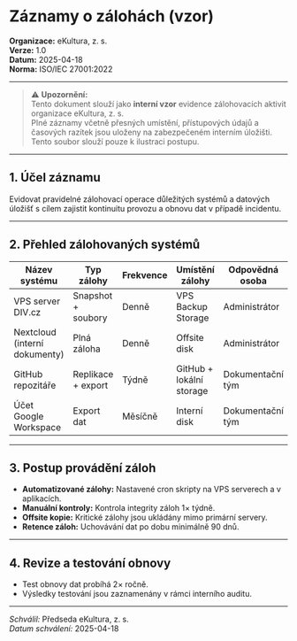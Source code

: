 # Záznamy o zálohách (vzor)
<!-- # interni/zaznamy-o-zalohach.md -->

**Organizace:** eKultura, z. s.  
**Verze:** 1.0  
**Datum:** 2025-04-18  
**Norma:** ISO/IEC 27001:2022  

---

> ⚠️ **Upozornění:**  
> Tento dokument slouží jako **interní vzor** evidence zálohovacích aktivit organizace eKultura, z. s.  
> Plné záznamy včetně přesných umístění, přístupových údajů a časových razítek jsou uloženy na zabezpečeném interním úložišti. Tento soubor slouží pouze k ilustraci postupu.

---

## 1. Účel záznamu

Evidovat pravidelné zálohovací operace důležitých systémů a datových úložišť s cílem zajistit kontinuitu provozu a obnovu dat v případě incidentu.

---

## 2. Přehled zálohovaných systémů

| Název systému | Typ zálohy | Frekvence | Umístění zálohy | Odpovědná osoba |
|---------------|------------|-----------|-----------------|-----------------|
| VPS server DIV.cz | Snapshot + soubory | Denně | VPS Backup Storage | Administrátor |
| Nextcloud (interní dokumenty) | Plná záloha | Denně | Offsite disk | Administrátor |
| GitHub repozitáře | Replikace + export | Týdně | GitHub + lokální storage | Dokumentační tým |
| Účet Google Workspace | Export dat | Měsíčně | Interní disk | Dokumentační tým |

---

## 3. Postup provádění záloh

- **Automatizované zálohy:** Nastavené cron skripty na VPS serverech a v aplikacích.
- **Manuální kontroly:** Kontrola integrity záloh 1× týdně.
- **Offsite kopie:** Kritické zálohy jsou ukládány mimo primární servery.
- **Retence záloh:** Uchovávání dat po dobu minimálně 90 dnů.

---

## 4. Revize a testování obnovy

- Test obnovy dat probíhá 2× ročně.
- Výsledky testování jsou zaznamenány v rámci interního auditu.

---

*Schválil:* Předseda eKultura, z. s.  
*Datum schválení:* 2025-04-18
